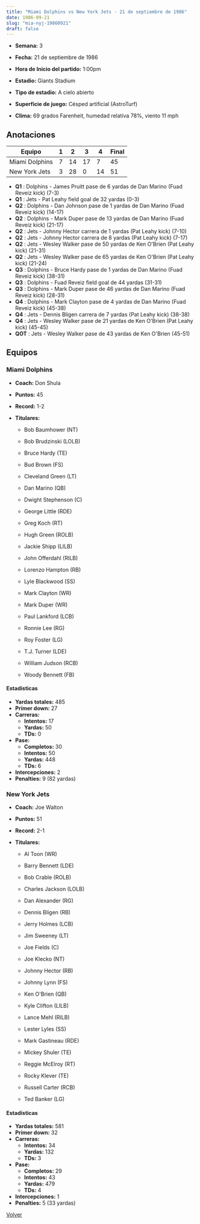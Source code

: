```yaml
---
title: "Miami Dolphins vs New York Jets - 21 de septiembre de 1986"
date: 1986-09-21
slug: "mia-nyj-19860921"
draft: false
---
```


* **Semana:** 3
* **Fecha:** 21 de septiembre de 1986

* **Hora de Inicio del partido:** 1:00pm
* **Estadio:** Giants Stadium
* **Tipo de estadio:** A cielo abierto
* **Superficie de juego:** Césped artificial (AstroTurf)
* **Clima:** 69 grados Farenheit, humedad relativa 78%, viento 11 mph





## Anotaciones
| Equipo | 1 | 2 | 3 | 4 | Final |
|--------|---|---|---|---|-------|
| Miami Dolphins  | 7 | 14 | 17 | 7  | 45 |
| New York Jets  | 3 | 28 | 0 | 14  | 51 |
* **Q1** : Dolphins - James Pruitt pase de 6 yardas de Dan Marino (Fuad Reveiz kick) (7-3)
* **Q1** : Jets - Pat Leahy field goal de 32 yardas (0-3)
* **Q2** : Dolphins - Dan Johnson pase de 1 yardas de Dan Marino (Fuad Reveiz kick) (14-17)
* **Q2** : Dolphins - Mark Duper pase de 13 yardas de Dan Marino (Fuad Reveiz kick) (21-17)
* **Q2** : Jets - Johnny Hector carrera de 1 yardas (Pat Leahy kick) (7-10)
* **Q2** : Jets - Johnny Hector carrera de 8 yardas (Pat Leahy kick) (7-17)
* **Q2** : Jets - Wesley Walker pase de 50 yardas de Ken O'Brien (Pat Leahy kick) (21-31)
* **Q2** : Jets - Wesley Walker pase de 65 yardas de Ken O'Brien (Pat Leahy kick) (21-24)
* **Q3** : Dolphins - Bruce Hardy pase de 1 yardas de Dan Marino (Fuad Reveiz kick) (38-31)
* **Q3** : Dolphins - Fuad Reveiz field goal de 44 yardas (31-31)
* **Q3** : Dolphins - Mark Duper pase de 46 yardas de Dan Marino (Fuad Reveiz kick) (28-31)
* **Q4** : Dolphins - Mark Clayton pase de 4 yardas de Dan Marino (Fuad Reveiz kick) (45-38)
* **Q4** : Jets - Dennis Bligen carrera de 7 yardas (Pat Leahy kick) (38-38)
* **Q4** : Jets - Wesley Walker pase de 21 yardas de Ken O'Brien (Pat Leahy kick) (45-45)
* **QOT** : Jets - Wesley Walker pase de 43 yardas de Ken O'Brien (45-51)


## Equipos


### Miami Dolphins
* **Coach:** Don Shula
* **Puntos:** 45
* **Record:** 1-2
* **Titulares:** 

  * Bob Baumhower (NT) 

  * Bob Brudzinski (LOLB) 

  * Bruce Hardy (TE) 

  * Bud Brown (FS) 

  * Cleveland Green (LT) 

  * Dan Marino (QB) 

  * Dwight Stephenson (C) 

  * George Little (RDE) 

  * Greg Koch (RT) 

  * Hugh Green (ROLB) 

  * Jackie Shipp (LILB) 

  * John Offerdahl (RILB) 

  * Lorenzo Hampton (RB) 

  * Lyle Blackwood (SS) 

  * Mark Clayton (WR) 

  * Mark Duper (WR) 

  * Paul Lankford (LCB) 

  * Ronnie Lee (RG) 

  * Roy Foster (LG) 

  * T.J. Turner (LDE) 

  * William Judson (RCB) 

  * Woody Bennett (FB) 

#### Estadísticas
* **Yardas totales:** 485
* **Primer down:** 27
* **Carreras:**
  * **Intentos:** 17
  * **Yardas:** 50
  * **TDs:** 0
* **Pase:**
  * **Completos:** 30
  * **Intentos:** 50
  * **Yardas:** 448
  * **TDs:** 6
* **Intercepciones:** 2
* **Penalties:** 9 (82 yardas)

### New York Jets
* **Coach:** Joe Walton
* **Puntos:** 51
* **Record:** 2-1
* **Titulares:** 

  * Al Toon (WR) 

  * Barry Bennett (LDE) 

  * Bob Crable (ROLB) 

  * Charles Jackson (LOLB) 

  * Dan Alexander (RG) 

  * Dennis Bligen (RB) 

  * Jerry Holmes (LCB) 

  * Jim Sweeney (LT) 

  * Joe Fields (C) 

  * Joe Klecko (NT) 

  * Johnny Hector (RB) 

  * Johnny Lynn (FS) 

  * Ken O'Brien (QB) 

  * Kyle Clifton (LILB) 

  * Lance Mehl (RILB) 

  * Lester Lyles (SS) 

  * Mark Gastineau (RDE) 

  * Mickey Shuler (TE) 

  * Reggie McElroy (RT) 

  * Rocky Klever (TE) 

  * Russell Carter (RCB) 

  * Ted Banker (LG) 

#### Estadísticas
* **Yardas totales:** 581
* **Primer down:** 32
* **Carreras:**
  * **Intentos:** 34
  * **Yardas:** 132
  * **TDs:** 3
* **Pase:**
  * **Completos:** 29
  * **Intentos:** 43
  * **Yardas:** 479
  * **TDs:** 4
* **Intercepciones:** 1
* **Penalties:** 5 (33 yardas)


[Volver](/historia/1986)
